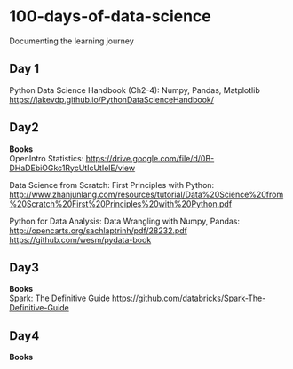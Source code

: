 # 100-days-of-data-science
Documenting the learning journey

## Day 1        
Python Data Science Handbook (Ch2-4): Numpy, Pandas, Matplotlib         
https://jakevdp.github.io/PythonDataScienceHandbook/

## Day2
**Books**      
OpenIntro Statistics: https://drive.google.com/file/d/0B-DHaDEbiOGkc1RycUtIcUtIelE/view       

Data Science from Scratch: First Principles with Python: http://www.zhanjunlang.com/resources/tutorial/Data%20Science%20from%20Scratch%20First%20Principles%20with%20Python.pdf         

Python for Data Analysis: Data Wrangling with Numpy, Pandas:       
http://opencarts.org/sachlaptrinh/pdf/28232.pdf    
https://github.com/wesm/pydata-book       

## Day3
**Books**         
Spark: The Definitive Guide https://github.com/databricks/Spark-The-Definitive-Guide

## Day4
**Books**      
